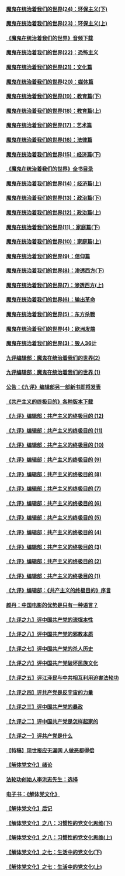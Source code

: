 #### [魔鬼在统治着我们的世界(24)：环保主义(下)](../pages/nsc422/n10695307.md?t=10071531) 

#### [魔鬼在统治着我们的世界(23)：环保主义(上)](../pages/nsc422/n10688613.md?t=10071531) 

#### [《魔鬼在统治着我们的世界》音频下载](../pages/nsc422/n10635553.md?t=10071531) 

#### [魔鬼在统治着我们的世界(22)：恐怖主义](../pages/nsc422/n10614727.md?t=10071531) 

#### [魔鬼在统治着我们的世界(21)：文化篇](../pages/nsc422/n10597706.md?t=10071531) 

#### [魔鬼在统治着我们的世界(20)：媒体篇](../pages/nsc422/n10586579.md?t=10071531) 

#### [魔鬼在统治着我们的世界(19)：教育篇(下)](../pages/nsc422/n10564808.md?t=10071531) 

#### [魔鬼在统治着我们的世界(18)：教育篇(上)](../pages/nsc422/n10526970.md?t=10071531) 

#### [魔鬼在统治着我们的世界(17)：艺术篇](../pages/nsc422/n10499093.md?t=10071531) 

#### [魔鬼在统治着我们的世界(16)：法律篇](../pages/nsc422/n10485969.md?t=10071531) 

#### [魔鬼在统治着我们的世界(15)：经济篇(下)](../pages/nsc422/n10469975.md?t=10071531) 

#### [《魔鬼在统治着我们的世界》全书目录](../pages/nsc422/n10464261.md?t=10071531) 

#### [魔鬼在统治着我们的世界(14)：经济篇(上)](../pages/nsc422/n10457370.md?t=10071531) 

#### [魔鬼在统治着我们的世界(13)：政治篇(下)](../pages/nsc422/n10448270.md?t=10071531) 

#### [魔鬼在统治着我们的世界(12)：政治篇(上)](../pages/nsc422/n10444576.md?t=10071531) 

#### [魔鬼在统治着我们的世界(11)：家庭篇(下)](../pages/nsc422/n10440961.md?t=10071531) 

#### [魔鬼在统治着我们的世界(10)：家庭篇(上)](../pages/nsc422/n10435448.md?t=10071531) 

#### [魔鬼在统治着我们的世界(9)：信仰篇](../pages/nsc422/n10432159.md?t=10071531) 

#### [魔鬼在统治着我们的世界(8)：渗透西方(下)](../pages/nsc422/n10429603.md?t=10071531) 

#### [魔鬼在统治着我们的世界(7)：渗透西方(上)](../pages/nsc422/n10426013.md?t=10071531) 

#### [魔鬼在统治着我们的世界(6)：输出革命](../pages/nsc422/n10421536.md?t=10071531) 

#### [魔鬼在统治着我们的世界(5)：东方杀戮](../pages/nsc422/n10417707.md?t=10071531) 

#### [魔鬼在统治着我们的世界(4)：欧洲发端](../pages/nsc422/n10414890.md?t=10071531) 

#### [魔鬼在统治着我们的世界(3)：毁人36计](../pages/nsc422/n10411583.md?t=10071531) 

#### [九评编辑部：魔鬼在统治着我们的世界(2)](../pages/nsc422/n10410036.md?t=10071531) 

#### [九评编辑部：魔鬼在统治着我们的世界 (1)](../pages/nsc422/n10406825.md?t=10071531) 

#### [公告：《九评》编辑部另一部新书即将发表](../pages/nsc422/n10405104.md?t=10071531) 

#### [《共产主义的终极目的》各种版本下载](../pages/nsc422/n10022138.md?t=10071531) 

#### [《九评》编辑部：共产主义的终极目的 (12)](../pages/nsc422/n9933272.md?t=10071531) 

#### [《九评》编辑部：共产主义的终极目的 (11)](../pages/nsc422/n9924973.md?t=10071531) 

#### [《九评》编辑部：共产主义的终极目的 (10)](../pages/nsc422/n9920883.md?t=10071531) 

#### [《九评》编辑部：共产主义的终极目的 (9)](../pages/nsc422/n9916363.md?t=10071531) 

#### [《九评》编辑部：共产主义的终极目的 (8)](../pages/nsc422/n9912488.md?t=10071531) 

#### [《九评》编辑部：共产主义的终极目的 (7)](../pages/nsc422/n9901176.md?t=10071531) 

#### [《九评》编辑部：共产主义的终极目的 (6)](../pages/nsc422/n9899359.md?t=10071531) 

#### [《九评》编辑部：共产主义的终极目的 (5)](../pages/nsc422/n9893174.md?t=10071531) 

#### [《九评》编辑部：共产主义的终极目的 (4)](../pages/nsc422/n9891246.md?t=10071531) 

#### [《九评》编辑部：共产主义的终极目的 (3)](../pages/nsc422/n9879879.md?t=10071531) 

#### [《九评》编辑部：共产主义的终极目的 (2)](../pages/nsc422/n9876205.md?t=10071531) 

#### [《九评》编辑部：共产主义的终极目的 (1)](../pages/nsc422/n9865857.md?t=10071531) 

#### [《九评》编辑部：《共产主义的终极目的》序言](../pages/nsc422/n9862666.md?t=10071531) 

#### [颜丹：中国电影的优势是只有一种语言？](../pages/nsc422/n9583062.md?t=10071531) 

#### [【九评之九】评中国共产党的流氓本性](../pages/nsc422/n737542.md?t=10071531) 

#### [【九评之八】评中国共产党的邪教本质](../pages/nsc422/n735942.md?t=10071531) 

#### [【九评之七】评中国共产党的杀人历史](../pages/nsc422/n733806.md?t=10071531) 

#### [【九评之六】评中国共产党破坏民族文化](../pages/nsc422/n731667.md?t=10071531) 

#### [【九评之五】评江泽民与中共相互利用迫害法轮功](../pages/nsc422/n730058.md?t=10071531) 

#### [【九评之四】评共产党是反宇宙的力量](../pages/nsc422/n727814.md?t=10071531) 

#### [【九评之三】评中国共产党的暴政](../pages/nsc422/n725597.md?t=10071531) 

#### [【九评之二】评中国共产党是怎样起家的](../pages/nsc422/n723946.md?t=10071531) 

#### [【九评之一】评共产党是什么](../pages/nsc422/n722529.md?t=10071531) 

#### [【特稿】现世报应无漏网 人做恶都得偿](../pages/nsc422/n4215167.md?t=10071531) 

#### [【解体党文化】绪论](../pages/nsc422/n1449356.md?t=10071531) 

#### [法轮功创始人李洪志先生：选择](../pages/nsc422/n3580738.md?t=10071531) 

#### [电子书：《解体党文化》](../pages/nsc422/n1573484.md?t=10071531) 

#### [【解体党文化】后记](../pages/nsc422/n1531999.md?t=10071531) 

#### [【解体党文化】之八：习惯性的党文化思维(下)](../pages/nsc422/n1526477.md?t=10071531) 

#### [【解体党文化】之八：习惯性的党文化思维(上)](../pages/nsc422/n1520631.md?t=10071531) 

#### [【解体党文化】之七：生活中的党文化(下)](../pages/nsc422/n1513446.md?t=10071531) 

#### [【解体党文化】之七：生活中的党文化(上)](../pages/nsc422/n1509358.md?t=10071531) 

